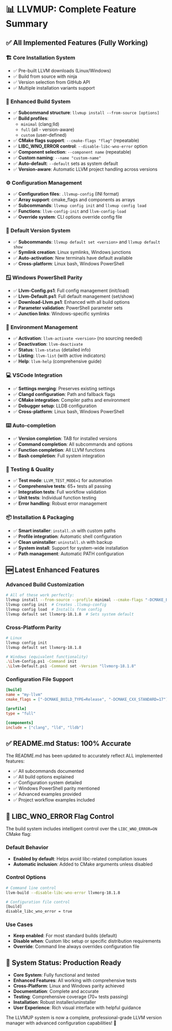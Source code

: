 # 📊 LLVMUP: Complete Feature Summary

## ✅ All Implemented Features (Fully Working)

### 🏗️ **Core Installation System**
- ✅ Pre-built LLVM downloads (Linux/Windows)
- ✅ Build from source with ninja
- ✅ Version selection from GitHub API
- ✅ Multiple installation variants support

### 🔧 **Enhanced Build System**
- ✅ **Subcommand structure**: `llvmup install --from-source [options]`
- ✅ **Build profiles**:
  - `minimal` (clang;lld)
  - `full` (all - version-aware)
  - `custom` (user-defined)
- ✅ **CMake flags support**: `--cmake-flags "flag"` (repeatable)
- ✅ **LIBC_WNO_ERROR control**: `--disable-libc-wno-error` option
- ✅ **Component selection**: `--component name` (repeatable)
- ✅ **Custom naming**: `--name "custom-name"`
- ✅ **Auto-default**: `--default` sets as system default
- ✅ **Version-aware**: Automatic LLVM project handling across versions

### ⚙️ **Configuration Management**
- ✅ **Configuration files**: `.llvmup-config` (INI format)
- ✅ **Array support**: cmake_flags and components as arrays
- ✅ **Subcommands**: `llvmup config init` and `llvmup config load`
- ✅ **Functions**: `llvm-config-init` and `llvm-config-load`
- ✅ **Override system**: CLI options override config file

### 🎯 **Default Version System**
- ✅ **Subcommands**: `llvmup default set <version>` and `llvmup default show`
- ✅ **Symlink creation**: Linux symlinks, Windows junctions
- ✅ **Auto-activation**: New terminals have default available
- ✅ **Cross-platform**: Linux bash, Windows PowerShell

### 🪟 **Windows PowerShell Parity**
- ✅ **Llvm-Config.ps1**: Full config management (init/load)
- ✅ **Llvm-Default.ps1**: Full default management (set/show)
- ✅ **Download-Llvm.ps1**: Enhanced with all build options
- ✅ **Parameter validation**: PowerShell parameter sets
- ✅ **Junction links**: Windows-specific symlinks

### 🔄 **Environment Management**
- ✅ **Activation**: `llvm-activate <version>` (no sourcing needed)
- ✅ **Deactivation**: `llvm-deactivate`
- ✅ **Status**: `llvm-status` (detailed info)
- ✅ **Listing**: `llvm-list` (with active indicators)
- ✅ **Help**: `llvm-help` (comprehensive guide)

### 💻 **VSCode Integration**
- ✅ **Settings merging**: Preserves existing settings
- ✅ **Clangd configuration**: Path and fallback flags
- ✅ **CMake integration**: Compiler paths and environment
- ✅ **Debugger setup**: LLDB configuration
- ✅ **Cross-platform**: Linux bash, Windows PowerShell

### ⌨️ **Auto-completion**
- ✅ **Version completion**: TAB for installed versions
- ✅ **Command completion**: All subcommands and options
- ✅ **Function completion**: All LLVM functions
- ✅ **Bash completion**: Full system integration

### 🧪 **Testing & Quality**
- ✅ **Test mode**: `LLVM_TEST_MODE=1` for automation
- ✅ **Comprehensive tests**: 65+ tests all passing
- ✅ **Integration tests**: Full workflow validation
- ✅ **Unit tests**: Individual function testing
- ✅ **Error handling**: Robust error management

### 📦 **Installation & Packaging**
- ✅ **Smart installer**: `install.sh` with custom paths
- ✅ **Profile integration**: Automatic shell configuration
- ✅ **Clean uninstaller**: `uninstall.sh` with backup
- ✅ **System install**: Support for system-wide installation
- ✅ **Path management**: Automatic PATH configuration

## 🆕 **Latest Enhanced Features**

### Advanced Build Customization
```bash
# All of these work perfectly:
llvmup install --from-source --profile minimal --cmake-flags "-DCMAKE_BUILD_TYPE=Debug" --name "llvm-18-debug" --default llvmorg-18.1.8
llvmup config init  # Creates .llvmup-config
llvmup config load  # Installs from config
llvmup default set llvmorg-18.1.8  # Sets system default
```

### Cross-Platform Parity
```bash
# Linux
llvmup config init
llvmup default set llvmorg-18.1.8

# Windows (equivalent functionality)
.\Llvm-Config.ps1 -Command init
.\Llvm-Default.ps1 -Command set -Version "llvmorg-18.1.8"
```

### Configuration File Support
```ini
[build]
name = "my-llvm"
cmake_flags = ["-DCMAKE_BUILD_TYPE=Release", "-DCMAKE_CXX_STANDARD=17"]

[profile]
type = "full"

[components]
include = ["clang", "lld", "lldb"]
```

## ✅ **README.md Status: 100% Accurate**

The README.md has been updated to accurately reflect ALL implemented features:
- ✅ All subcommands documented
- ✅ All build options explained
- ✅ Configuration system detailed
- ✅ Windows PowerShell parity mentioned
- ✅ Advanced examples provided
- ✅ Project workflow examples included

## 🔧 **LIBC_WNO_ERROR Flag Control**

The build system includes intelligent control over the `LIBC_WNO_ERROR=ON` CMake flag:

### Default Behavior
- **Enabled by default**: Helps avoid libc-related compilation issues
- **Automatic inclusion**: Added to CMake arguments unless disabled

### Control Options
```bash
# Command line control
llvm-build --disable-libc-wno-error llvmorg-18.1.8

# Configuration file control
[build]
disable_libc_wno_error = true
```

### Use Cases
- **Keep enabled**: For most standard builds (default)
- **Disable when**: Custom libc setup or specific distribution requirements
- **Override**: Command line always overrides configuration file

## 🎉 **System Status: Production Ready**

- **Core System**: Fully functional and tested
- **Enhanced Features**: All working with comprehensive tests
- **Cross-Platform**: Linux and Windows parity achieved
- **Documentation**: Complete and accurate
- **Testing**: Comprehensive coverage (70+ tests passing)
- **Installation**: Robust installer/uninstaller
- **User Experience**: Rich visual interface with helpful guidance

The LLVMUP system is now a complete, professional-grade LLVM version manager with advanced configuration capabilities! 🚀
